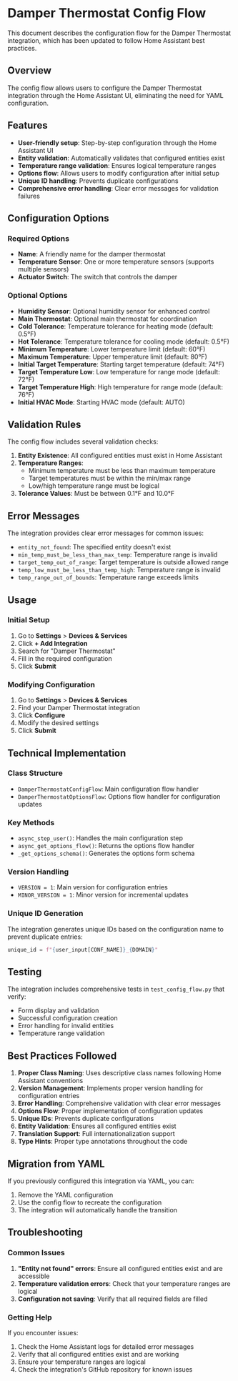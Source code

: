# Damper Thermostat Config Flow

This document describes the configuration flow for the Damper Thermostat integration, which has been updated to follow Home Assistant best practices.

## Overview

The config flow allows users to configure the Damper Thermostat integration through the Home Assistant UI, eliminating the need for YAML configuration.

## Features

- **User-friendly setup**: Step-by-step configuration through the Home Assistant UI
- **Entity validation**: Automatically validates that configured entities exist
- **Temperature range validation**: Ensures logical temperature ranges
- **Options flow**: Allows users to modify configuration after initial setup
- **Unique ID handling**: Prevents duplicate configurations
- **Comprehensive error handling**: Clear error messages for validation failures

## Configuration Options

### Required Options
- **Name**: A friendly name for the damper thermostat
- **Temperature Sensor**: One or more temperature sensors (supports multiple sensors)
- **Actuator Switch**: The switch that controls the damper

### Optional Options
- **Humidity Sensor**: Optional humidity sensor for enhanced control
- **Main Thermostat**: Optional main thermostat for coordination
- **Cold Tolerance**: Temperature tolerance for heating mode (default: 0.5°F)
- **Hot Tolerance**: Temperature tolerance for cooling mode (default: 0.5°F)
- **Minimum Temperature**: Lower temperature limit (default: 60°F)
- **Maximum Temperature**: Upper temperature limit (default: 80°F)
- **Initial Target Temperature**: Starting target temperature (default: 74°F)
- **Target Temperature Low**: Low temperature for range mode (default: 72°F)
- **Target Temperature High**: High temperature for range mode (default: 76°F)
- **Initial HVAC Mode**: Starting HVAC mode (default: AUTO)

## Validation Rules

The config flow includes several validation checks:

1. **Entity Existence**: All configured entities must exist in Home Assistant
2. **Temperature Ranges**: 
   - Minimum temperature must be less than maximum temperature
   - Target temperatures must be within the min/max range
   - Low/high temperature range must be logical
3. **Tolerance Values**: Must be between 0.1°F and 10.0°F

## Error Messages

The integration provides clear error messages for common issues:

- `entity_not_found`: The specified entity doesn't exist
- `min_temp_must_be_less_than_max_temp`: Temperature range is invalid
- `target_temp_out_of_range`: Target temperature is outside allowed range
- `temp_low_must_be_less_than_temp_high`: Temperature range is invalid
- `temp_range_out_of_bounds`: Temperature range exceeds limits

## Usage

### Initial Setup

1. Go to **Settings** > **Devices & Services**
2. Click **+ Add Integration**
3. Search for "Damper Thermostat"
4. Fill in the required configuration
5. Click **Submit**

### Modifying Configuration

1. Go to **Settings** > **Devices & Services**
2. Find your Damper Thermostat integration
3. Click **Configure**
4. Modify the desired settings
5. Click **Submit**

## Technical Implementation

### Class Structure

- `DamperThermostatConfigFlow`: Main configuration flow handler
- `DamperThermostatOptionsFlow`: Options flow handler for configuration updates

### Key Methods

- `async_step_user()`: Handles the main configuration step
- `async_get_options_flow()`: Returns the options flow handler
- `_get_options_schema()`: Generates the options form schema

### Version Handling

- `VERSION = 1`: Main version for configuration entries
- `MINOR_VERSION = 1`: Minor version for incremental updates

### Unique ID Generation

The integration generates unique IDs based on the configuration name to prevent duplicate entries:
```python
unique_id = f"{user_input[CONF_NAME]}_{DOMAIN}"
```

## Testing

The integration includes comprehensive tests in `test_config_flow.py` that verify:

- Form display and validation
- Successful configuration creation
- Error handling for invalid entities
- Temperature range validation

## Best Practices Followed

1. **Proper Class Naming**: Uses descriptive class names following Home Assistant conventions
2. **Version Management**: Implements proper version handling for configuration entries
3. **Error Handling**: Comprehensive validation with clear error messages
4. **Options Flow**: Proper implementation of configuration updates
5. **Unique IDs**: Prevents duplicate configurations
6. **Entity Validation**: Ensures all configured entities exist
7. **Translation Support**: Full internationalization support
8. **Type Hints**: Proper type annotations throughout the code

## Migration from YAML

If you previously configured this integration via YAML, you can:

1. Remove the YAML configuration
2. Use the config flow to recreate the configuration
3. The integration will automatically handle the transition

## Troubleshooting

### Common Issues

1. **"Entity not found" errors**: Ensure all configured entities exist and are accessible
2. **Temperature validation errors**: Check that your temperature ranges are logical
3. **Configuration not saving**: Verify that all required fields are filled

### Getting Help

If you encounter issues:

1. Check the Home Assistant logs for detailed error messages
2. Verify that all configured entities exist and are working
3. Ensure your temperature ranges are logical
4. Check the integration's GitHub repository for known issues
